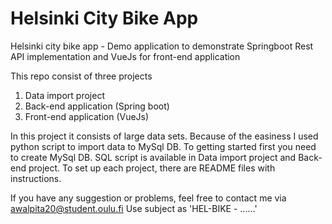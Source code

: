 # Helsinki City Bike App

Helsinki city bike app - Demo application to demonstrate Springboot Rest API implementation and VueJs for front-end application

This repo consist of three projects
1. Data import project
2. Back-end application (Spring boot)
3. Front-end application (VueJs)

In this project it consists of large data sets. Because of the easiness I used python script to import data to MySql DB. 
To getting started first you need to create MySql DB. SQL script is available in Data import project and Back-end project. 
To set up each project, there are README files with instructions.

If you have any suggestion or problems, feel free to contact me via [awalpita20@student.oulu.fi](awalpita20@student.oulu.fi)
Use subject as 'HEL-BIKE - ......'
